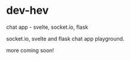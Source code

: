# dev-hev
chat app - svelte, socket.io, flask

socket.io, svelte and flask chat app playground.

more coming soon!
